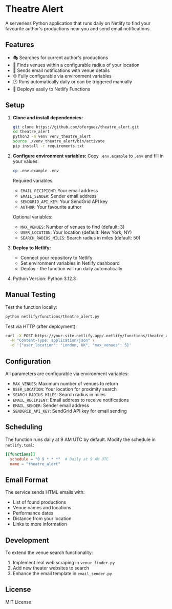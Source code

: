 # Theatre Alert

A serverless Python application that runs daily on Netlify to find your favourite author's productions near you and send email notifications.

## Features

- 🎭 Searches for current author's productions
- 📍 Finds venues within a configurable radius of your location
- 📧 Sends email notifications with venue details
- ⚙️ Fully configurable via environment variables
- 🕐 Runs automatically daily or can be triggered manually
- 🚀 Deploys easily to Netlify Functions

## Setup

1. **Clone and install dependencies:**
   ```bash
   git clone https://github.com/oferguez/theatre_alert.git
   cd theatre_alert
   python3 -m venv venv_theatre_alert
   source ./venv_theatre_alert/bin/activate
   pip install -r requirements.txt
   ```

2. **Configure environment variables:**
   Copy `.env.example` to `.env` and fill in your values:
   ```bash
   cp .env.example .env
   ```

   Required variables:
   - `EMAIL_RECIPIENT`: Your email address
   - `EMAIL_SENDER`: Sender email address  
   - `SENDGRID_API_KEY`: Your SendGrid API key
   - `AUTHOR`: Your favourite author


   Optional variables:
   - `MAX_VENUES`: Number of venues to find (default: 3)
   - `USER_LOCATION`: Your location (default: New York, NY)
   - `SEARCH_RADIUS_MILES`: Search radius in miles (default: 50)

3. **Deploy to Netlify:**
   - Connect your repository to Netlify
   - Set environment variables in Netlify dashboard
   - Deploy - the function will run daily automatically

4. Python Version: Python 3.12.3



## Manual Testing

Test the function locally:
```bash
python netlify/functions/theatre_alert.py
```

Test via HTTP (after deployment):
```bash
curl -X POST https://your-site.netlify.app/.netlify/functions/theatre_alert \
  -H "Content-Type: application/json" \
  -d '{"user_location": "London, UK", "max_venues": 5}'
```

## Configuration

All parameters are configurable via environment variables:

- `MAX_VENUES`: Maximum number of venues to return
- `USER_LOCATION`: Your location for proximity search
- `SEARCH_RADIUS_MILES`: Search radius in miles
- `EMAIL_RECIPIENT`: Email address to receive notifications
- `EMAIL_SENDER`: Sender email address
- `SENDGRID_API_KEY`: SendGrid API key for email sending

## Scheduling

The function runs daily at 9 AM UTC by default. Modify the schedule in `netlify.toml`:

```toml
[[functions]]
  schedule = "0 9 * * *"  # Daily at 9 AM UTC
  name = "theatre_alert"
```

## Email Format

The service sends HTML emails with:
- List of found productions
- Venue names and locations
- Performance dates
- Distance from your location
- Links to more information

## Development

To extend the venue search functionality:
1. Implement real web scraping in `venue_finder.py`
2. Add new theater websites to search
3. Enhance the email template in `email_sender.py`

## License

MIT License
